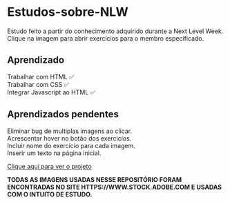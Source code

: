 # Estudos-sobre-NLW

Estudo feito a partir do conhecimento adquirido durante a Next Level Week. 
Clique na imagem para abrir exercícios para o membro especificado.

## Aprendizado

Trabalhar com HTML ✅<br>
Trabalhar com CSS ✅<br>
Integrar Javascript ao HTML ✅<br>

## Aprendizados pendentes
Eliminar bug de multiplas imagens ao clicar.<br>
Acrescentar hover no botão dos exercicíos.<br>
Incluir nome do exercício para cada imagem.<br>
Inserir um texto na página inicial.

<a href="https://hoyci.github.io/Estudos-sobre-NLW/">Clique aqui para ver o projeto</a>

<b>TODAS AS IMAGENS USADAS NESSE REPOSITÓRIO FORAM ENCONTRADAS NO SITE HTTPS://WWW.STOCK.ADOBE.COM E USADAS COM O INTUITO DE ESTUDO.<b>


